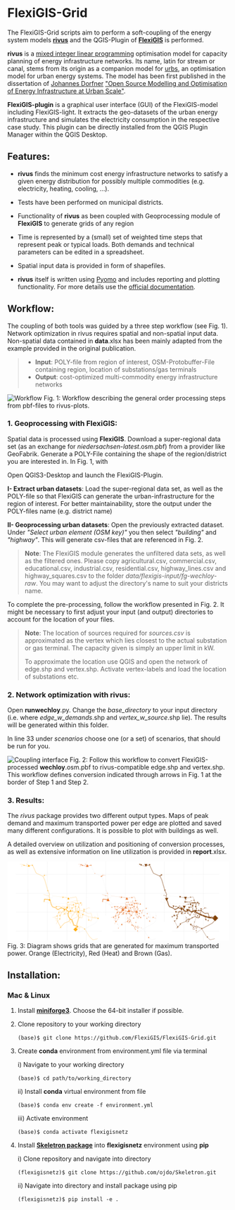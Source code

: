 # FlexiGIS-Grid

The FlexiGIS-Grid scripts aim to perform a soft-coupling of the energy system models [**rivus**](https://github.com/tum-ens/rivus)
and the QGIS-Plugin of [**FlexiGIS**](https://github.com/FlexiGIS/FlexiGIS-plugin) is performed. 

**rivus** is a [mixed integer linear programming](https://en.wikipedia.org/wiki/Integer_programming) optimisation model 
for capacity planning of energy infrastructure networks. Its name, latin for stream or canal, stems from its origin as a 
companion model for [urbs](https://github.com/tum-ens/urbs), an optimisation model for urban energy systems. The model 
has been first published in the dissertation of [Johannes Dorfner](https://github.com/ojdo) ["Open Source Modelling 
and Optimisation of Energy Infrastructure at Urban Scale"](http://nbn-resolving.de/urn/resolver.pl?urn:nbn:de:bvb:91-diss-20161206-1285570-1-6).

**FlexiGIS-plugin** is a graphical user interface (GUI) of the FlexiGIS-model including FlexiGIS-light. It extracts the 
geo-datasets of the urban energy infrastructure and simulates the electricity consumption in the respective case study. 
This plugin can be directly installed from the QGIS Plugin Manager within the QGIS Desktop.

## Features:

  * **rivus** finds the minimum cost energy infrastructure networks to satisfy a given energy distribution for possibly multiple 
    commodities (e.g. electricity, heating, cooling, ...).
  * Tests have been performed on municipal districts.
  * Functionality of **rivus** as been coupled with Geoprocessing module of **FlexiGIS** to generate grids of any region  
    
    
  * Time is represented by a (small) set of weighted time steps that represent peak or typical loads. Both demands and technical 
    parameters can be edited in a spreadsheet.
  * Spatial input data is provided in form of shapefiles.
  * **rivus** itself is written using [Pyomo](https://software.sandia.gov/trac/coopr/wiki/Pyomo) and includes reporting 
    and plotting functionality. For more details use the [official documentation](http://rivus.readthedocs.io/en/latest/).

## Workflow:

The coupling of both tools was guided by a three step workflow (see Fig. 1). Network optimization in rivus requires
spatial and non-spatial input data. Non-spatial data contained in **data**.xlsx has been mainly adapted from the example 
provided in the original publication. 

> - **Input**:
> POLY-file from region of interest, 
> OSM-Protobuffer-File containing region, 
> location of substations/gas terminals
> - **Output**: cost-optimized multi-commodity energy infrastructure networks

![Workflow](doc/img/flexigis-rivus-workflow.png)
Fig. 1: Workflow describing the general order processing steps from pbf-files to rivus-plots. 

### 1. Geoprocessing with FlexiGIS:

Spatial data is processed using **FlexiGIS**. Download a super-regional data set (as an exchange for _niedersachsen-latest_.osm.pbf) 
from a provider like GeoFabrik.  Generate a POLY-File containing the shape of the region/district you are interested in. In Fig. 1,  with 

Open QGIS3-Desktop and launch the FlexiGIS-Plugin. 

**I- Extract urban datasets**: Load the super-regional data set, as well as the POLY-file 
so that FlexiGIS can generate the urban-infrastructure for the region of interest. For better 
maintainability, store the output under the POLY-files name (e.g. district name)

**II- Geoprocessing urban datasets**: Open the previously extracted dataset. Under *"Select urban element (OSM key)"*
you then select *"building"* and *"highway"*. This will generate csv-files that are referenced in Fig. 2. 

> **Note**: The FlexiGIS module generates the unfiltered data sets, as well as the filtered ones. Please copy agricultural.csv, 
commercial.csv, educational.csv, industrial.csv, residential.csv, highway_lines.csv and highway_squares.csv to the folder 
*data/flexigis-input/fg-wechloy-raw*. You may want to adjust the directory's name to suit your districts name.

To complete the pre-processing, follow the workflow presented in Fig. 2. It might be necessary to first adjust your input
(and output) directories to account for the location of your files. 
 
> **Note**: The location of sources required for *sources.csv* is approximated as the vertex which lies closest to the 
> actual substation or gas terminal. The capacity given is simply an upper limit in kW. 
> 
> To approximate the location use QGIS and open the network of edge.shp and vertex.shp. Activate vertex-labels and load
> the location of substations etc. 

### 2. Network optimization with rivus:

Open **runwechloy**.py. Change the *base_directory* to your input directory (i.e. where *edge_w_demands*.shp and 
*vertex_w_source*.shp lie). The results will be generated within this folder.

In line 33 under *scenarios* choose one (or a set) of scenarios, that should be run for you.

![Coupling interface](doc/img/flexigis-rivus-coupling-interface.png)
Fig. 2: Follow this workflow to convert FlexiGIS-processed **wechloy**.osm.pbf to rivus-compatible edge.shp and vertex.shp. 
This workflow defines conversion indicated through arrows in Fig. 1 at the border of Step 1 and Step 2. 

### 3. Results:

The *rivus* package provides two different output types. Maps of peak demand and maximum transported power per edge are 
plotted and saved many different configurations. It is possible to plot with buildings as well.

A detailed overview on utilization and positioning of conversion processes, as well as extensive information on line
utilization is provided in **report**.xlsx.

![rivus-caps](doc/img/rivus-caps.png)
Fig. 3: Diagram shows grids that are generated for maximum transported power. Orange (Electricity), Red (Heat) and Brown
(Gas).

## Installation:

### Mac & Linux

1. Install [**miniforge3**](https://github.com/conda-forge/miniforge/releases). Choose the 64-bit installer if possible.

2. Clone repository to your working directory
   
    ```
    (base)$ git clone https://github.com/FlexiGIS/FlexiGIS-Grid.git
    ```

3. Create **conda** environment from environment.yml file via terminal
    
    i) Navigate to your working directory
   
    ```
    (base)$ cd path/to/working_directory
    ```

    ii) Install **conda** virtual environment from file
    
    ```
    (base)$ conda env create -f environment.yml
    ```
   
    iii) Activate environment

    ```
    (base)$ conda activate flexigisnetz
    ```

4. Install [**Skeletron package**](https://github.com/ojdo/Skeletron.git) into **flexigisnetz** environment using **pip**
    
    i) Clone repository and navigate into directory

    ```
    (flexigisnetz)$ git clone https://github.com/ojdo/Skeletron.git
    ```      

    ii) Navigate into directory and install package using pip
    
    ```
    (flexigisnetz)$ pip install -e .
    ```


## <References>
